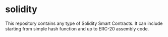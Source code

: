 # solidity
This repository contains any type of Solidity Smart Contracts. It can include starting from simple hash function and up to ERC-20 assembly code.
